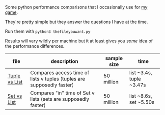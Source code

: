 Some python performance comparisons that I occasionally use for [my game](https://store.steampowered.com/app/3122220/Mr_Figs/).

They're pretty simple but they answer the questions I have at the time.

Run them with `python3 thefileyouwant.py`

Results will vary wildly per machine but it at least gives you _some_ idea of
the performance differences.

| file                                     | description                                                              | sample size | time                     |
|------------------------------------------|--------------------------------------------------------------------------|-------------|--------------------------|
| [Tuple vs List](tuple-vs-list-access.py) | Compares access time of lists v tuples (tuples are supposedly faster)    | 50 million  | list ~3.4s, tuple ~3.47s |
| [Set vs List](set-vs-python-in.py)   | Compares "in" time of Set v lists (sets are supposedly faster)           | 50 million  | list ~8.6s, set ~5.50s |

